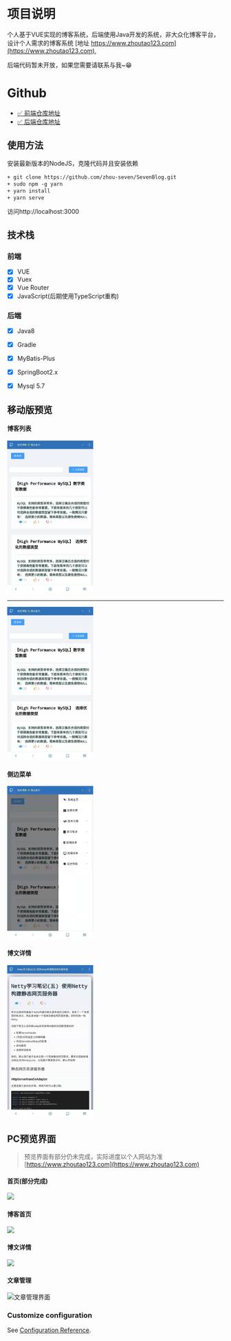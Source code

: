 # 项目说明

个人基于VUE实现的博客系统，后端使用Java开发的系统，非大众化博客平台，设计个人需求的博客系统 [地址 https://www.zhoutao123.com](https://www.zhoutao123.com),

后端代码暂未开放，如果您需要请联系与我~😁

# Github

+ [✅ 前端仓库地址](https://github.com/zhou-seven/SevenBlog-FrontEnd)
+ [✅ 后端仓库地址](https://github.com/zhou-seven/SevenBlog-BackEnd)


## 使用方法

安装最新版本的NodeJS，克隆代码并且安装依赖

```shell script
+ git clone https://github.com/zhou-seven/SevenBlog.git
+ sudo npm -g yarn
+ yarn install
+ yarn serve
```

访问http://localhost:3000


## 技术栈

### 前端
- [x] VUE
- [x] Vuex
- [x] Vue Router
- [x] JavaScript(后期使用TypeScript重构)

### 后端
- [x] Java8
- [x] Gradle
- [x] MyBatis-Plus
- [x] SpringBoot2.x
- [x] Mysql 5.7



## 移动版预览

#### 博客列表

<img src="./doc/top.png" width="200"/>

---

<img src="./doc/top.png" width="200"/>

#### 侧边菜单

<img src="./doc/category.png" width="200"/>

#### 博文详情

<img src="./doc/detail.png" width="200"/>


## PC预览界面

> 预览界面有部分仍未完成，实际进度以个人网站为准 [https://www.zhoutao123.com](https://www.zhoutao123.com)

#### 首页(部分完成)

![](https://taoes-blog.oss-cn-shanghai.aliyuncs.com/picture/index-page.jpg)

#### 博客首页

![](https://taoes-blog.oss-cn-shanghai.aliyuncs.com/picture/index-blog.jpg)


#### 博文详情
![](https://taoes-blog.oss-cn-shanghai.aliyuncs.com/picture/blog-detail.jpg)


#### 文章管理

![文章管理界面](https://taoes-blog.oss-cn-shanghai.aliyuncs.com/picture/%E6%96%87%E7%AB%A0%E7%AE%A1%E7%90%86.png)



### Customize configuration
See [Configuration Reference](https://cli.vuejs.org/config/).
